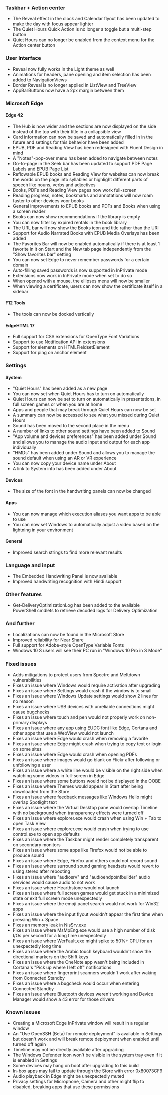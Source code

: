 ### Taskbar + Action center
- The Reveal effect in the clock and Calendar flyout has been updated to make the day with focus appear lighter
- The Quiet Hours Quick Action is no longer a toggle but a multi-step button
- Quiet Hours can no longer be enabled from the context menu for the Action center button

### User Interface
- Reveal now fully works in the Light theme as well
- Animations for headers, pane opening and item selection has been added to NavigationViews
- Border Reveal is no longer applied in ListView and TreeView
- AppBarButtons now have a 2px margin between them

### Microsoft Edge
#### Edge 42
- The Hub is now wider and the sections are now displayed on the side instead of the top with their title in a collapsible view
- Card information can now be saved and automatically filled in in the future and settings for this behavior have been added
- EPUB, PDF and Reading View has been redesigned with Fluent Design in mind
- A "Notes"-pop-over menu has been added to navigate between notes
- Go-to-page in the Seek bar has been updated to support PDF Page Labels and EPUB Page List
- Reflowable EPUB books and Reading View for websites can now break the words on the page into syllables or highlight different parts of speech like nouns, verbs and adjectives
- Books, PDFs and Reading View pages now work full-screen
- Reading progress, notes, bookmarks and annotations will now roam faster to other devices voor books
- General improvements to EPUB books and PDFs and Books when using a screen reader
- Books can now show recommendations if the library is empty
- You can now filter by expired rentals in the book library
- The URL bar will now show the Books icon and title rather than the URI
- Support for Audio Narrated Books with EPUB Media Overlays has been added
- The Favorites Bar will now be enabled automatically if there is at least 1 favorite in it on Start and the New tab page independently from the "Show favorites bar" setting
- You can now set Edge to never remember passwords for a certain domain
- Auto-filling saved passwords is now supported in InPrivate mode
- Extensions now work in InPrivate mode when set to do so
- When opened with a mouse, the ellipses menu will now be smaller
- When viewing a certificate, users can now show the certificate itself in a sidebar

#### F12 Tools
- The tools can now be docked vertically

#### EdgeHTML 17
- Full support for CSS extensions for OpenType Font Variations
- Support to use Notification API in extensions
- Support for elements on HTMLFieldsetElement
- Support for ping on anchor element

### Settings
#### System
- "Quiet Hours" has been added as a new page
- You can now set when Quiet Hours has to turn on automatically
- Quiet Hours can now be set to turn on automatically in presentations, in full screen games or when you are at home
- Apps and people that may break through Quiet Hours can now be set
- A summary can now be accessed to see what you missed during Quiet Hours
- Sound has been moved to the second place in the menu
- A number of links to other sound settings have been added to Sound
- "App volume and devices preferences" has been added under Sound and allows you to manage the audio input and output for each app individually
- "HMDs" has been added under Sound and allows you to manage the sound default when using an AR or VR experience
- You can now copy your device name under About
- A link to System info has been added under About

#### Devices
- The size of the font in the handwriting panels can now be changed

#### Apps
- You can now manage which execution aliases you want apps to be able to use
- You can now set Windows to automatically adjust a video based on the lightning in your environment

#### General
- Improved search strings to find more relevant results

### Language and input
- The Embedded Handwriting Panel is now available
- Improved handwriting recognition with Hindi support

### Other features
- Get-DeliveryOptimizationLog has been added to the available PowerShell cmdlets to retrieve decoded logs for Delivery Optimization

### And further
- Localizations can now be found in the Microsoft Store
- Improved reliability for Near Share
- Full support for Adobe-style OpenType Variable Fonts
- Windows 10 S users will see their PC run in "Windows 10 Pro in S Mode"

### Fixed issues
- Adds mitigations to protect users from Spectre and Meltdown vulnerabilities
- Fixes an issue where Windows would require activation after upgrading
- Fixes an issue where Settings would crash if the window is to small
- Fixes an issue where Windows Update settings would show 2 lines for no reason
- Fixes an issue where USB devices with unreliable connections might cause bugchecks
- Fixes an issue where touch and pen would not properly work on non-primary displays
- Fixes an issue where any app using EUDC font like Edge, Cortana and other apps that use a WebView would not launch
- Fixes an issue where Edge would crash when removing a favorite
- Fixes an issue where Edge might crash when trying to copy text or login on some sites
- Fixes an issue where Edge would crash when opening PDFs
- Fixes an issue where images would go blank on Flickr after following or unfollowing a user
- Fixes an issue where a white line would be visible on the right side when watching some videos in full-screen in Edge
- Fixes an issue where some buttons would not be displayed in the OOBE
- Fixes an issue where Themes would appear in Start after being downloaded from the Store
- Fixes an issue where feedback messages like Windows Hello might overlap Spotlight text
- Fixes an issue where the Virtual Desktop pane would overlap Timeline with no background when transparency effects were turned off
- Fixes an issue where explorer.exe would crash when using Win + Tab to open Task View
- Fixes an issue where explorer.exe would crash when trying to use control.exe to open app defaults
- Fixes an issue where the Taskbar might render completely transparent on secondary monitors
- Fixes an issue where some apps like Firefox would not be able to produce sound
- Fixes an issue where Edge, Firefox and others could not record sound
- Fixes an issue where surround sound gaming headsets would revert to using stereo after rebooting
- Fixes an issue where "audiosrv" and "audioendpointbuilder" audio services would cause audio to not work
- Fixes an issue where Hearthstone would not launch
- Fixes an issue where full screen games would get stuck in a minimized state or exit full screen mode unexpectedly
- Fixes an issue where the emoji panel search would not work for Win32 apps
- Fixes an issue where the input flyout wouldn't appear the first time when pressing Win + Space
- Fixes an memory leak in NisSrv.exe
- Fixes an issue where MsMpEng.exe would use a high number of disk I/Os per second for a long time unexpectedly
- Fixes an issue where WerFault.exe might spike to 50%+ CPU for an unexpectedly long time
- Fixes an issue where the Arabic touch keyboard wouldn't show the directional markers on the Shift keys
- Fixes an issue where the OneNote app wasn't being included in Cortana's "Pick up where I left off" notifications
- Fixes an issue where fingerprint scanners wouldn't work after waking from Connected Standby
- Fixes an issue where a bugcheck would occur when entering Connected Standby
- Fixes an issue where Bluetooth devices weren't working and Device Manager would show a 43 error for those drivers

### Known issues
- Creating a Microsoft Edge InPrivate window will result in a regular window
- An "Use OpenSSH (Beta) for remote deployment" is available in Settings but doesn't work and will break remote deployment when enabled until turned off again
- Timeline may not be directly available after upgrading
- The Windows Defender icon won't be visible in the system tray even if it is enabled in Settings
- Some devices may hang on boot after upgrading to this build
- In-box apps may fail to update through the Store with error 0x80073CF9
- Audio playback in Edge might be unexpectedly muted
- Privacy settings for Microphone, Camera and other might flip to disabled, breaking apps that use these permissions